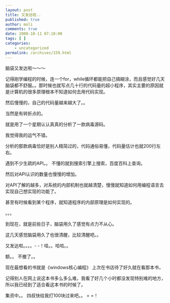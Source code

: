 ```yaml
---
layout: post
title: 又发达啦..
published: true
author: moli
comments: true
date: 2008-10-11 07:10:00
tags: [ ]
categories:
    - uncategorized
permalink: /archives/159.html
---
```

脑袋又发达啦～～～

记得刚学编程的时候，连一个for，while循环都能把自己搞糊涂，而且感觉好几天脑袋都不舒服。。那时候也就写点几十行的代码量的超小程序，其实主要的原因就是计算机的很多原理根本不知道如何去用代码实现。

然后慢慢的，自己的代码量越来越大了。。

当然是有转折点的。

就是用了一个星期认认真真的分析了一款病毒源码。

我觉得我的运气不错。

分析的那款病毒恰好是别人精简过的，代码通俗易懂，代码量估计也就200行左右。

遇到不少生疏的API。。 不懂的就到搜索引擎上搜索，百度百科上查询。

然后对API认识的数量也慢慢的增加。

对API了解的越多，对系统的内部机制也就越清楚，慢慢就知道如何用编程语言去实现自己想实现的功能了。

甚至有时候看到某个程序，就知道程序的内部原理是如何实现的。

。。。

到现在，就是前些日子，脑袋用久了感觉有点力不从心。

这几天感觉脑袋用久了也很清醒，比较清醒吧。。

又发达啦。。。。- -！哇。。哈哈。。

额。。 不撤了。。

现在最想看的书就是《windows核心编程》 上次在书店待了好久就在看那本书，

记得别人在网上说这本书多么多么难，我看了好几个小时都没发现特别难的地方，所以我已经到了适合看这本书的时候了。&nbsp;&nbsp;

集资中。。 四叔快给我打100块过来吧。。 = =！